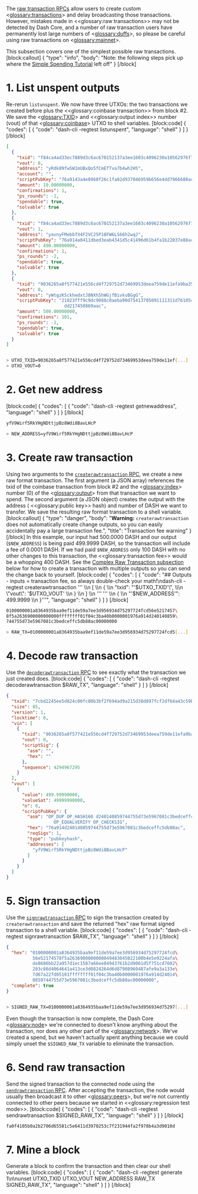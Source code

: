 The [raw transaction RPCs](core-api-ref-remote-procedure-calls-raw-transactions) allow users to create custom <<glossary:transactions>> and delay broadcasting those transactions. However, mistakes made in <<glossary:raw transactions>> may not be detected by Dash Core, and a number of raw transaction users have permanently lost large numbers of <<glossary:duffs>>, so please be careful using raw transactions on <<glossary:mainnet>>.

This subsection covers one of the simplest possible raw transactions.
[block:callout]
{
  "type": "info",
  "body": "Note: the following steps pick up where the [Simple Spending Tutorial](core-examples-transaction-tutorial-simple-spending) left off"
}
[/block]
# 1. List unspent outputs

Re-rerun `listunspent`. We now have three UTXOs: the two transactions we created before plus the <<glossary:coinbase transaction>> from block #2. We save the <<glossary:TXID>> and <<glossary:output index>> number (vout) of that <<glossary:coinbase>> UTXO to shell variables.
[block:code]
{
  "codes": [
    {
      "code": "dash-cli -regtest listunspent",
      "language": "shell"
    }
  ]
}
[/block]
``` json
[
  {
    "txid": "f84ca4ad33ec7889d3c6ac670152137a3ee1603c4096230a10562976f700d130",
    "vout": 0,
    "address": "yRdk89fwSW1mUBxQo5fCmEfTva7b4wh2H5",
    "account": "",
    "scriptPubKey": "76a9143a4e8960f26c1fa82d937046959b656e4dd7966688ac",
    "amount": 10.00000000,
    "confirmations": 1,
    "ps_rounds": -2,
    "spendable": true,
    "solvable": true
  },
  {
    "txid": "f84ca4ad33ec7889d3c6ac670152137a3ee1603c4096230a10562976f700d130",
    "vout": 1,
    "address": "yavnyFMebbfX4F2VC25P18FW6LS66h2wqJ",
    "scriptPubKey": "76a914a0411dbed3eab4341d5c41496d61b4fa1b22037e88ac",
    "amount": 490.00000000,
    "confirmations": 1,
    "ps_rounds": -2,
    "spendable": true,
    "solvable": true
  },
  {
    "txid": "9036265a8f577421e556cd4f729752d73469953deea759de11efa9ba354936a8",
    "vout": 0,
    "address": "yWtgzKSckhedxtJ8NXhShWGjfBivkvBGgG",
    "scriptPubKey": "21023fff9c9dc9088c0aeba90d75413705091111311d761054de23ac\
                      dd217450869aac",
    "amount": 500.00000000,
    "confirmations": 101,
    "ps_rounds": -2,
    "spendable": true,
    "solvable": true
  }
]
```

``` bash

> UTXO_TXID=9036265a8f577421e556cd4f729752d73469953deea759de11ef[...]
> UTXO_VOUT=0
```

# 2. Get new address
[block:code]
{
  "codes": [
    {
      "code": "dash-cli -regtest getnewaddress",
      "language": "shell"
    }
  ]
}
[/block]
``` bash
yfV9Wirf5RkYHgNDttjpBz8Wdi8BavLHcP

> NEW_ADDRESS=yfV9Wirf5RkYHgNDttjpBz8Wdi8BavLHcP
```

# 3. Create raw transaction

Using two arguments to the [`createrawtransaction` RPC](core-api-ref-remote-procedure-calls-raw-transactions#createrawtransaction), we create a new raw format transaction. The first argument (a JSON array) references the txid of the coinbase transaction from block #2 and the <<glossary:index>> number (0) of the <<glossary:output>> from that transaction we want to spend. The second argument (a JSON object) creates the output with the address ( <<glossary:public key>> hash) and number of DASH we want to transfer. We save the resulting raw format transaction to a shell variable.
[block:callout]
{
  "type": "danger",
  "body": "**Warning:** `createrawtransaction` does not automatically create change outputs, so you can easily accidentally pay a large transaction fee.",
  "title": "Transaction fee warning"
}
[/block]
In this example, our input had 500.0000 DASH and our output (`$NEW_ADDRESS`) is being paid 499.9999 DASH, so the transaction will include a fee of 0.0001 DASH. If we had paid `$NEW_ADDRESS` only 100 DASH with no other changes to this transaction, the <<glossary:transaction fee>> would be a whopping 400 DASH. See the [Complex Raw Transaction subsection](/docs/core-examples-transaction-tutorial-complex-raw-transaction) below for how to create a transaction with multiple outputs so you can send the change back to yourself.
[block:code]
{
  "codes": [
    {
      "code": "## Outputs - inputs = transaction fee, so always double-check your math!\ndash-cli -regtest createrawtransaction ''' \\\n    [ \\\n      { \\\n        \"txid\": \"'$UTXO_TXID'\", \\\n        \"vout\": '$UTXO_VOUT' \\\n      } \\\n    ] \\\n    ''' ''' \\\n    { \\\n      \"'$NEW_ADDRESS'\": 499.9999 \\\n    }'''",
      "language": "shell"
    }
  ]
}
[/block]
``` bash
0100000001a8364935baa9ef11de59a7ee3d956934d75297724fcd56e5217457\
8f5a2636900000000000ffffffff01f04c3ba40b0000001976a914d240140859\
744755d73e5967081c3bedceffc5db88ac00000000

> RAW_TX=0100000001a8364935baa9ef11de59a7ee3d956934d75297724fcd5[...]
```

# 4. Decode raw transaction

Use the [`decoderawtransaction` RPC](core-api-ref-remote-procedure-calls-raw-transactions#decoderawtransaction) to see exactly what the transaction we just created does.
[block:code]
{
  "codes": [
    {
      "code": "dash-cli -regtest decoderawtransaction $RAW_TX",
      "language": "shell"
    }
  ]
}
[/block]
``` json
{
  "txid": "7cbd2245ee5d824c00fc08b3bf2f694ad9a215d38d897fcf2df64a43c59bb97b",
  "size": 85,
  "version": 1,
  "locktime": 0,
  "vin": [
    {
      "txid": "9036265a8f577421e556cd4f729752d73469953deea759de11efa9ba354936a8",
      "vout": 0,
      "scriptSig": {
        "asm": "",
        "hex": ""
      },
      "sequence": 4294967295
    }
  ],
  "vout": [
    {
      "value": 499.99990000,
      "valueSat": 49999990000,
      "n": 0,
      "scriptPubKey": {
        "asm": "OP_DUP OP_HASH160 d240140859744755d73e5967081c3bedceffc5db\
                  OP_EQUALVERIFY OP_CHECKSIG",
        "hex": "76a914d240140859744755d73e5967081c3bedceffc5db88ac",
        "reqSigs": 1,
        "type": "pubkeyhash",
        "addresses": [
          "yfV9Wirf5RkYHgNDttjpBz8Wdi8BavLHcP"
        ]
      }
    }
  ]
}
```

# 5. Sign transaction

Use the [`signrawtransaction` RPC](core-api-ref-remote-procedure-calls-raw-transactions#signrawtransaction) to sign the transaction created by `createrawtransaction` and save the returned "hex" raw format signed transaction to a shell variable.
[block:code]
{
  "codes": [
    {
      "code": "dash-cli -regtest signrawtransaction $RAW_TX",
      "language": "shell"
    }
  ]
}
[/block]
``` json
{
  "hex": "0100000001a8364935baa9ef11de59a7ee3d956934d75297724fcd\
          56e52174578f5a2636900000000049483045022100b4e5e9224afa\
          de8686bb22a957d1ec1587a66ee84943761b2d9061d5f751cd7602\
          203c88d4064641a413ce3d0824264d6d87908960487afe9a3a133e\
          7d67a22fd05101ffffffff01f04c3ba40b0000001976a914d24014\
          0859744755d73e5967081c3bedceffc5db88ac00000000",
  "complete": true
}
```
``` bash

> SIGNED_RAW_TX=0100000001a8364935baa9ef11de59a7ee3d956934d75297[...]
```

Even though the transaction is now complete, the Dash Core <<glossary:node>> we're connected to doesn't know anything about the transaction, nor does any other part of the <<glossary:network>>. We've created a spend, but we haven't actually spent anything because we could simply unset the `$SIGNED_RAW_TX` variable to eliminate the transaction.

# 6. Send raw transaction

Send the signed transaction to the connected node using the [`sendrawtransaction` RPC](core-api-ref-remote-procedure-calls-raw-transactions#sendrawtransaction). After accepting the transaction, the node would usually then broadcast it to other <<glossary:peers>>, but we're not currently connected to other peers because we started in <<glossary:regression test mode>>.
[block:code]
{
  "codes": [
    {
      "code": "dash-cli -regtest sendrawtransaction $SIGNED_RAW_TX",
      "language": "shell"
    }
  ]
}
[/block]
``` bash
fa0f4105b0a2b2706d65581c5e6411d3970253c7f231944fa2f978b4a3d9010d
```

# 7. Mine a block

Generate a block to confirm the transaction and then clear our shell variables.
[block:code]
{
  "codes": [
    {
      "code": "dash-cli -regtest generate 1\n\nunset UTXO_TXID UTXO_VOUT NEW_ADDRESS RAW_TX SIGNED_RAW_TX",
      "language": "shell"
    }
  ]
}
[/block]